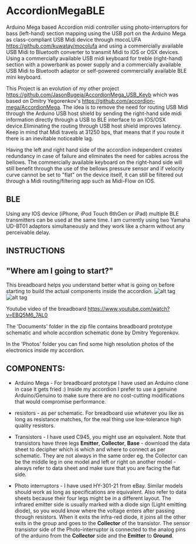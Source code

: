 AccordionMegaBLE
======================

Arduino Mega based Accordion midi controller using photo-interruptors for bass (left-hand) section mapping using the USB port on the Arduino Mega as class-compliant USB Midi device through mocoLUFA https://github.com/kuwatay/mocolufa and using a commercially available USB Midi to Bluetooth converter to transmit Midi to IOS or OSX devices. Using a commercially available USB midi keyboard for treble (right-hand) section with a powerbank as power supply and a commercially available USB Midi to Bluetooth adaptor or self-powered commercially available BLE mini keyboard.

This Project is an evolution of my other project https://github.com/JasonBugeja/AccordionMega_USB_Keyb which was based on Dmitry Yegorenkov's https://github.com/accordion-mega/AccordionMega.
The idea is to remove the need for routing USB Midi through the Arduino USB host shield by sending the right-hand side midi information directly through a USB to BLE interface to an IOS/OSX device.Eliminating the routing through USB host shield improves latency.  Keep in mind that Midi travels at 31250 bps, that means that if you route it there is an inevitable noticeable lag. 

Having the left and right hand side of the accordion independent creates redundancy in case of failure and eliminates the need for cables across the bellows. The commercially available keyboard on the right-hand side will still benefit through the use of the bellows pressure sensor and if velocity curve cannot be set to "flat" on the device itself, it can still be filtered out through a Midi routing/filtering app such as Midi-Flow on IOS. 

BLE
----
Using any IOS device (iPhone, iPod Touch 6thGen or iPad) multiple BLE transmitters can be used at the same time.  I am currently using two Yamaha UD-BT01 adaptors simultaneously and they work like a charm without any perceivable delay. 

INSTRUCTIONS
------------
"Where am I going to start?"
----------------------------
This breadboard helps you understand better what is going on before starting to build the actual components inside the accordion.
![alt tag](https://github.com/JasonBugeja/AccordionMegaBLE/blob/master/photos/Breadboard.jpg)
![alt tag](https://github.com/JasonBugeja/AccordionMegaBLE/blob/master/photos/Breadboard_Arduino.jpg)

Youtube video of the breadboard https://www.youtube.com/watch?v=EBQ5M6_7AL0

The 'Documents' folder in the zip file contains breadboard prototype schematic and whole accordion schematic done by Dmitry Yegorenkov.

In the 'Photos' folder you can find some high resolution photos of the electronics inside my accordion. 

COMPONENTS:
-----------
* Arduino Mega - For breadboard prototype I have used an Arduino clone in case it gets fried :) Inside my accordion I prefer to use a genuine Arduino/Genuino to make sure there are no cost-cutting modifications that would compromise performance.

* resistors - as per schematic. For breadboard use whatever you like as long as resistance matches, for the real thing use low-tolerance high quality resistors. 

* Transistors - I have used C945, you might use an equivalent. Note that transistors have three legs **Emitter**, **Collector**, **Base** - download the data sheet to decipher which is which and where to connect as per schematic. They are not always in the same order eg. the Collector can be the middle leg in one model and left or right on another model - always refer to data sheet and make sure that you are facing the flat side.

* Photo interruptors - I have used HY-301-21 from eBay. Similar models should work as long as specifications are equivalent. Also refer to data sheets because their four legs might be in a different layout. The infrared emitter side is usually marked with a diode sign (Light emitting diode), so you would know where the voltage enters after passing through resistors. When it exits the infra-red diode, it joins all the other exits in the group and goes to the **Collector** of the transistor. The sensor transistor side of the Photo-interruptor is connected to the analog pins of the arduino from the **Collector** side and the **Emitter** to **Ground**.


